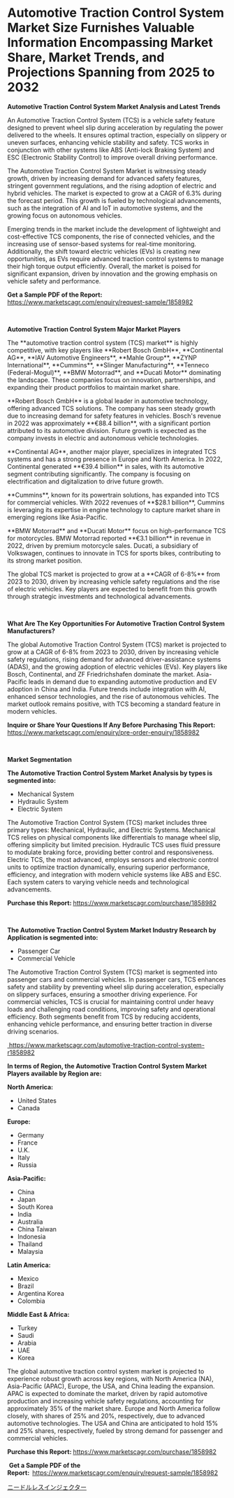 <p><h1>Automotive Traction Control System Market Size Furnishes Valuable Information Encompassing Market Share, Market Trends, and Projections Spanning from 2025 to 2032</h1></p><p><strong>Automotive Traction Control System Market Analysis and Latest Trends</strong></p>
<p><p>An Automotive Traction Control System (TCS) is a vehicle safety feature designed to prevent wheel slip during acceleration by regulating the power delivered to the wheels. It ensures optimal traction, especially on slippery or uneven surfaces, enhancing vehicle stability and safety. TCS works in conjunction with other systems like ABS (Anti-lock Braking System) and ESC (Electronic Stability Control) to improve overall driving performance.</p><p>The Automotive Traction Control System Market is witnessing steady growth, driven by increasing demand for advanced safety features, stringent government regulations, and the rising adoption of electric and hybrid vehicles. The market is expected to grow at a CAGR of 6.3% during the forecast period. This growth is fueled by technological advancements, such as the integration of AI and IoT in automotive systems, and the growing focus on autonomous vehicles.</p><p>Emerging trends in the market include the development of lightweight and cost-effective TCS components, the rise of connected vehicles, and the increasing use of sensor-based systems for real-time monitoring. Additionally, the shift toward electric vehicles (EVs) is creating new opportunities, as EVs require advanced traction control systems to manage their high torque output efficiently. Overall, the market is poised for significant expansion, driven by innovation and the growing emphasis on vehicle safety and performance.</p></p>
<p><strong>Get a Sample PDF of the Report:&nbsp;</strong> <a href="https://www.marketscagr.com/enquiry/request-sample/1858982?utm_campaign=1889&utm_medium=2&utm_source=Github&utm_content=ia&utm_term=24012025&utm_id=automotive-traction-control-system">https://www.marketscagr.com/enquiry/request-sample/1858982</a></p>
<p>&nbsp;</p>
<p><strong>Automotive Traction Control System Major Market Players</strong></p>
<p><p>The **automotive traction control system (TCS) market** is highly competitive, with key players like **Robert Bosch GmbH**, **Continental AG**, **IAV Automotive Engineers**, **Mahle Group**, **ZYNP International**, **Cummins**, **Slinger Manufacturing**, **Tenneco (Federal-Mogul)**, **BMW Motorrad**, and **Ducati Motor** dominating the landscape. These companies focus on innovation, partnerships, and expanding their product portfolios to maintain market share.</p><p>**Robert Bosch GmbH** is a global leader in automotive technology, offering advanced TCS solutions. The company has seen steady growth due to increasing demand for safety features in vehicles. Bosch's revenue in 2022 was approximately **€88.4 billion**, with a significant portion attributed to its automotive division. Future growth is expected as the company invests in electric and autonomous vehicle technologies.</p><p>**Continental AG**, another major player, specializes in integrated TCS systems and has a strong presence in Europe and North America. In 2022, Continental generated **€39.4 billion** in sales, with its automotive segment contributing significantly. The company is focusing on electrification and digitalization to drive future growth.</p><p>**Cummins**, known for its powertrain solutions, has expanded into TCS for commercial vehicles. With 2022 revenues of **$28.1 billion**, Cummins is leveraging its expertise in engine technology to capture market share in emerging regions like Asia-Pacific.</p><p>**BMW Motorrad** and **Ducati Motor** focus on high-performance TCS for motorcycles. BMW Motorrad reported **€3.1 billion** in revenue in 2022, driven by premium motorcycle sales. Ducati, a subsidiary of Volkswagen, continues to innovate in TCS for sports bikes, contributing to its strong market position.</p><p>The global TCS market is projected to grow at a **CAGR of 6-8%** from 2023 to 2030, driven by increasing vehicle safety regulations and the rise of electric vehicles. Key players are expected to benefit from this growth through strategic investments and technological advancements.</p></p>
<p>&nbsp;</p>
<p><strong>What Are The Key Opportunities For Automotive Traction Control System Manufacturers?</strong></p>
<p><p>The global Automotive Traction Control System (TCS) market is projected to grow at a CAGR of 6-8% from 2023 to 2030, driven by increasing vehicle safety regulations, rising demand for advanced driver-assistance systems (ADAS), and the growing adoption of electric vehicles (EVs). Key players like Bosch, Continental, and ZF Friedrichshafen dominate the market. Asia-Pacific leads in demand due to expanding automotive production and EV adoption in China and India. Future trends include integration with AI, enhanced sensor technologies, and the rise of autonomous vehicles. The market outlook remains positive, with TCS becoming a standard feature in modern vehicles.</p></p>
<p><strong>Inquire or Share Your Questions If Any Before Purchasing This Report:</strong> <a href="https://www.marketscagr.com/enquiry/pre-order-enquiry/1858982?utm_campaign=1889&utm_medium=2&utm_source=Github&utm_content=ia&utm_term=24012025&utm_id=automotive-traction-control-system">https://www.marketscagr.com/enquiry/pre-order-enquiry/1858982</a></p>
<p>&nbsp;</p>
<p><strong>Market Segmentation</strong></p>
<p><strong>The Automotive Traction Control System Market Analysis by types is segmented into:</strong></p>
<p><ul><li>Mechanical System</li><li>Hydraulic System</li><li>Electric System</li></ul></p>
<p><p>The Automotive Traction Control System (TCS) market includes three primary types: Mechanical, Hydraulic, and Electric Systems. Mechanical TCS relies on physical components like differentials to manage wheel slip, offering simplicity but limited precision. Hydraulic TCS uses fluid pressure to modulate braking force, providing better control and responsiveness. Electric TCS, the most advanced, employs sensors and electronic control units to optimize traction dynamically, ensuring superior performance, efficiency, and integration with modern vehicle systems like ABS and ESC. Each system caters to varying vehicle needs and technological advancements.</p></p>
<p><strong>Purchase this Report:&nbsp;</strong><a href="https://www.marketscagr.com/purchase/1858982?utm_campaign=1889&utm_medium=2&utm_source=Github&utm_content=ia&utm_term=24012025&utm_id=automotive-traction-control-system">https://www.marketscagr.com/purchase/1858982</a></p>
<p>&nbsp;</p>
<p><strong>The Automotive Traction Control System Market Industry Research by Application is segmented into:</strong></p>
<p><ul><li>Passenger Car</li><li>Commercial Vehicle</li></ul></p>
<p><p>The Automotive Traction Control System (TCS) market is segmented into passenger cars and commercial vehicles. In passenger cars, TCS enhances safety and stability by preventing wheel slip during acceleration, especially on slippery surfaces, ensuring a smoother driving experience. For commercial vehicles, TCS is crucial for maintaining control under heavy loads and challenging road conditions, improving safety and operational efficiency. Both segments benefit from TCS by reducing accidents, enhancing vehicle performance, and ensuring better traction in diverse driving scenarios.</p></p>
<p><a href="https://www.marketscagr.com/automotive-traction-control-system-r1858982?utm_campaign=1889&utm_medium=2&utm_source=Github&utm_content=ia&utm_term=24012025&utm_id=automotive-traction-control-system">&nbsp;https://www.marketscagr.com/automotive-traction-control-system-r1858982</a></p>
<p><strong>In terms of Region, the Automotive Traction Control System Market Players available by Region are:</strong></p>
<p>
    <p> <strong> North America: </strong>
        <ul>
            <li>United States</li>
            <li>Canada</li>
        </ul>
        </p> 
    <p> <strong> Europe: </strong>
        <ul>
            <li>Germany</li>
            <li>France</li>
            <li>U.K.</li>
            <li>Italy</li>
            <li>Russia</li>
        </ul>
        </p> 
    <p> <strong> Asia-Pacific: </strong>
        <ul>
            <li>China</li>
            <li>Japan</li>
            <li>South Korea</li>
            <li>India</li>
            <li>Australia</li>
            <li>China Taiwan</li>
            <li>Indonesia</li>
            <li>Thailand</li>
            <li>Malaysia</li>
        </ul>
        </p> 
    <p> <strong> Latin America: </strong>
        <ul>
            <li>Mexico</li>
            <li>Brazil</li>
            <li>Argentina Korea</li>
            <li>Colombia</li>
        </ul>
        </p> 
    <p> <strong> Middle East & Africa: </strong>
        <ul>
            <li>Turkey</li>
            <li>Saudi</li>
            <li>Arabia</li>
            <li>UAE</li>
            <li>Korea</li>
        </ul>
    </p>
    </p>
<p><p>The global automotive traction control system market is projected to experience robust growth across key regions, with North America (NA), Asia-Pacific (APAC), Europe, the USA, and China leading the expansion. APAC is expected to dominate the market, driven by rapid automotive production and increasing vehicle safety regulations, accounting for approximately 35% of the market share. Europe and North America follow closely, with shares of 25% and 20%, respectively, due to advanced automotive technologies. The USA and China are anticipated to hold 15% and 25% shares, respectively, fueled by strong demand for passenger and commercial vehicles.</p></p>
<p><strong>Purchase this Report: </strong><a href="https://www.marketscagr.com/purchase/1858982?utm_campaign=1889&utm_medium=2&utm_source=Github&utm_content=ia&utm_term=24012025&utm_id=automotive-traction-control-system">https://www.marketscagr.com/purchase/1858982</a></p>
<p>&nbsp;<strong>Get a Sample PDF of the Report:&nbsp;&nbsp;</strong><a href="https://www.marketscagr.com/enquiry/request-sample/1858982?utm_campaign=1889&utm_medium=2&utm_source=Github&utm_content=ia&utm_term=24012025&utm_id=automotive-traction-control-system">https://www.marketscagr.com/enquiry/request-sample/1858982</a></p>
<p><strong></strong></p>
<p><p><a href="https://github.com/lababdou/Market-Research-Report-List-6/blob/main/170938033296.md?utm_campaign=1889&utm_medium=2&utm_source=Github&utm_content=ia&utm_term=24012025&utm_id=automotive-traction-control-system">ニードルレスインジェクター</a></p></p>